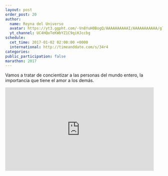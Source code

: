 ```yaml
---
layout: post
order_post: 20
author:
  name: Reyna del Universo
  avatar: https://yt3.ggpht.com/-Vn8YuH0BogQ/AAAAAAAAAAI/AAAAAAAAAAA/gl7vg4gTg2w/s88-c-k-no-mo-rj-c0xffffff/photo.jpg
  yt_channel: UC4HQoTeKWbYZ1C9qiHJccbg
schedule:
  cet_time: 2017-01-02 02:00:00 +0000
  international: http://timeanddate.com/s/34r4
categories:
public_participation: false
marathon: 2017
---
```

Vamos a tratar de concientizar a las personas del mundo entero, la importancia que tiene el amor a los demás.

<iframe width="475" height="267" src="https://www.youtube.com/embed/pGdHBxY4PO0" frameborder="0" allowfullscreen></iframe>
